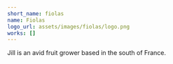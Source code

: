 ```yaml
---
short_name: fiolas
name: Fiolas
logo_url: assets/images/fiolas/logo.png
works: []
---
```

Jill is an avid fruit grower based in the south of France.